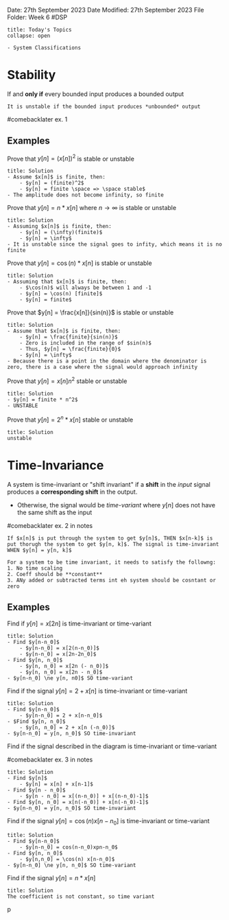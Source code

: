 Date: 27th September 2023
Date Modified: 27th September 2023
File Folder: Week 6
#DSP

```ad-abstract
title: Today's Topics
collapse: open

- System Classifications

```

# Stability

If and **only if** every bounded input produces a bounded output

```ad-warning
It is unstable if the bounded input produces *unbounded* output
```

#comebacklater ex. 1

## Examples

Prove that $y[n] = (x[n])^2$ is stable or unstable

```ad-check
title: Solution
- Assume $x[n]$ is finite, then:
	- $y[n] = (finite)^2$
	- $y[n] = finite \space => \space stable$
- The amplitude does not become infinity, so finite
```

Prove that $y[n] = n *x[n]$ where $n \to \infty$ is stable or unstable

```ad-check
title: Solution
- Assuming $x[n]$ is finite, then:
	- $y[n] = (\infty)(finite)$
	- $y[n] = \infty$
- It is unstable since the signal goes to infity, which means it is no finite
```

Prove that $y[n] = \cos(n) * x[n]$ is stable or unstable

```ad-check
title: Solution
- Assuming that $x[n]$ is finite, then:
	- $\cos(n)$ will always be between 1 and -1
	- $y[n] = \cos(n) [finite]$
	- $y[n] = finite$
```

Prove that $y[n] = \frac{x[n]}{sin(n)}$ is stable or unstable

```ad-check
title: Solution
- Assume that $x[n]$ is finite, then:
	- $y[n] = \frac{finite}{sin(n)}$
	- Zero is included in the range of $sin(n)$
	- Thus, $y[n] = \frac{finite}{0}$
	- $y[n] = \infty$
- Because there is a point in the domain where the denominator is zero, there is a case where the signal would approach infinity
```

Prove that $y[n] = x[n]n^2$ stable or unstable

```ad-check
title: Solution
- $y[n] = finite * n^2$
- UNSTABLE
```

Prove that $y[n] = 2^n*x[n]$ stable or unstable

```ad-check
title: Solution
unstable
```
# Time-Invariance

A system is time-invariant or "shift invariant" if a **shift** in the *input* signal produces a **corresponding shift** in the output.
- Otherwise, the signal would be *time-variant* where $y[n]$ does not have the same shift as the input

#comebacklater ex. 2 in notes

```ad-important
If $x[n]$ is put through the system to get $y[n]$, THEN $x[n-k]$ is put thorugh the system to get $y[n, k]$. The signal is time-invariant WHEN $y[n] = y[n, k]$
```

```ad-note
For a system to be time invariant, it needs to satisfy the followng:
1. No time scaling
2. Coeff should be **constant**
3. ANy added or subtracted terms int eh system should be cosntant or zero
```
## Examples

Find if $y[n] = x[2n]$ is time-invariant or time-variant

```ad-check
title: Solution
- Find $y[n-n_0]$
	- $y[n-n_0] = x[2(n-n_0)]$
	- $y[n-n_0] = x[2n-2n_0]$
- Find $y[n, n_0]$ 
	- $y[n, n_0] = x[2n (- n_0)]$
	- $y[n, n_0] = x[2n - n_0]$
- $y[n-n_0] \ne y[n, n0]$ SO time-variant
```

Find if the signal $y[n] = 2+ x[n]$ is time-invariant or time-variant

```ad-check
title: Solution
- Find $y[n-n_0]$
	- $y[n-n_0] = 2 + x[n-n_0]$
- $Find $y[n, n_0]$
	- $y[n, n_0] = 2 + x[n (-n_0)]$
- $y[n-n_0] = y[n, n_0]$ SO time-invariant
```

Find if the signal described in the diagram is time-invariant or time-variant

#comebacklater ex. 3 in notes

```ad-check
title: Solution
- Find $y[n]$
	- $y[n] = x[n] + x[n-1]$
- Find $y[n - n_0]$
	- $y[n - n_0] = x[(n-n_0)] + x[(n-n_0)-1]$
- Find $y[n, n_0] = x[n(-n_0)] + x[n(-n_0)-1]$
- $y[n-n_0] = y[n, n_0]$ SO time-invariant
```

Find if the signal $y[n] = \cos(n) x[n-n_0]$ is time-invariant or time-variant

```ad-check
title: Solution
- Find $y[n-n_0]$
	- $y[n-n_0] = cos(n-n_0)xpn-n_0$
- Find $y[n, n_0]$
	- $y[n,n_0] = \cos(n) x[n-n_0]$
- $y[n-n_0] \ne y[n, n_0]$ SO time-variant
```

Find if the signal $y[n] = n * x[n]$

```ad-check
title: Solution
The coefficient is not constant, so time variant
```

p
